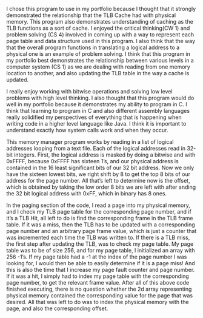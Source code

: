 
I chose this program to use in my portfolio because I thought that it strongly demonstrated the relationship that the TLB Cache had with physical memory. This program also demonstrates understanding of caching as the TLB functions as a sort of cache. I enjoyed the critical thinking(CW 1) and problem solving (CS 4) involved in coming up with a way to represent each page table and data structure used in this program. I also think that the way that the overall program functions in translating a logical address to a physical one is an example of problem solving. I think that this program in my portfolio best demonstrates the relationship between various levels in a computer system (CS 1) as we are dealing with reading from one memory location to another, and also updating the TLB table in the way a cache is updated.

I really enjoy working with bitwise operations and solving low level problems with high level thinking. I also thought that this program would do well in my portfolio because it demonstrates my ability to program in C. I think that learning to program in C and also different assembly languages really solidified my perspectives of everything that is happening when writing code in a higher level language like Java. I think it is important to understand exactly how system calls work and when they occur. 

This memory manager program works by reading in a list of logical addresses looping from a text file. Each of the logical addresses read in 32-bit integers. First, the logical address is masked by doing a bitwise and with 0xFFFF, because 0xFFFF has sixteen 1’s, and our physical address is contained in the 16 least significant bits of our 32 bit address. Now we only have the sixteen lowest bits, we right shift by 8 to get the top 8 bits of our address for the page number. All that’s left to determine now is the offset, which is obtained by taking the low order 8 bits we are left with after anding the 32 bit logical address with 0xFF, which in binary has 8 ones. 

In the paging section of the code, I read a page into my physical memory, and I check my TLB page table for the corresponding page number, and if it’s a TLB Hit, all left to do is find the corresponding frame in the TLB frame table. If it was a miss, then the TLB has to be updated with a corresponding page number and an arbitrary page frame value, which is just a counter that was incremented each time the TLB was written to. If there is a TLB miss, the first step after updating the TLB, was to check my page table. My page table was to be of size 256, and for my page table, I initialized an array with 256 -1’s. If my page table had a -1 at the index of the page number I was looking for, I would then be able to easily determine if it is a page miss! And this is also the time that I increase my page fault counter and page number. If it was a hit, I simply had to index my page table with the corresponding page number, to get the relevant frame value. After all of this above code finished executing, there is no question whether the 2d array representing physical memory contained the corresponding value for the page that was desired. All that was left to do was to index the physical memory with the page, and also the corresponding offset.
